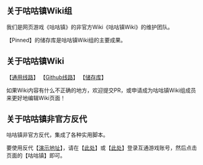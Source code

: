 ## 关于咕咕镇Wiki组
我们是网页游戏《咕咕镇》的非官方Wiki《咕咕镇Wiki》的维护团队。

【Pinned】的储存库是咕咕镇Wiki组的主要成果。   

## 关于咕咕镇Wiki
【[通用线路](https://gu.inari.site/Wiki)】   【[Github线路](https://gugutown.github.io/Wiki)】   【[储存库](https://github.com/GuguTown/Wiki)】

如果Wiki内容有什么不正确的地方，欢迎提交PR，或申请成为咕咕镇Wiki组成员来更好地编辑Wiki页面！

## 关于咕咕镇非官方反代
咕咕镇非官方反代，集成了各种实用脚本。

要使用反代【[演示地址](https://momo.inari.site)】，请在【[此处](https://kf.inari.site)】或【[此处](https://mkf.inari.site)】登录互通游戏账号，然后点击页面的【咕咕镇】即可。




<!--
**Here are some ideas to get you started:**

🙋‍♀️ A short introduction - what is your organization all about?
🌈 Contribution guidelines - how can the community get involved?
👩‍💻 Useful resources - where can the community find your docs? Is there anything else the community should know?
🍿 Fun facts - what does your team eat for breakfast?
🧙 Remember, you can do mighty things with the power of [Markdown](https://docs.github.com/github/writing-on-github/getting-started-with-writing-and-formatting-on-github/basic-writing-and-formatting-syntax)
-->
